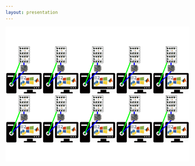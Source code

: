 ```yaml
---
layout: presentation
---
```


[![](assets/img/ros-ten-cage-architecture-a.png)](ros-ten-cage-architecture-a)
